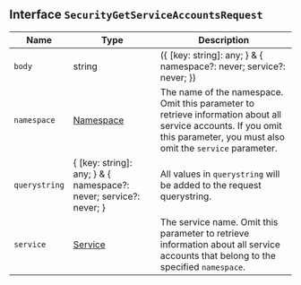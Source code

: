 ## Interface `SecurityGetServiceAccountsRequest`

| Name | Type | Description |
| - | - | - |
| `body` | string | ({ [key: string]: any; } & { namespace?: never; service?: never; }) | All values in `body` will be added to the request body. |
| `namespace` | [Namespace](./Namespace.md) | The name of the namespace. Omit this parameter to retrieve information about all service accounts. If you omit this parameter, you must also omit the `service` parameter. |
| `querystring` | { [key: string]: any; } & { namespace?: never; service?: never; } | All values in `querystring` will be added to the request querystring. |
| `service` | [Service](./Service.md) | The service name. Omit this parameter to retrieve information about all service accounts that belong to the specified `namespace`. |
